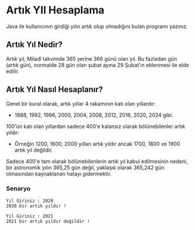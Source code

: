 # Artık YIl Hesaplama

Java ile kullanıcının girdiği yılın artık olup olmadığını bulan programı yazınız.

## Artık Yıl Nedir?

Artık yıl, Miladî takvimde 365 yerine 366 günü olan yıl. Bu fazladan gün (artık gün), normalde 28 gün olan şubat ayına 29 Şubat’ın eklenmesi ile elde edilir.

## Artık Yıl Nasıl Hesaplanır?

Genel bir kural olarak, artık yıllar 4 rakamının katı olan yıllardır:

* 1988, 1992, 1996, 2000, 2004, 2008, 2012, 2016, 2020, 2024 gibi.

100'ün katı olan yıllardan sadece 400'e kalansız olarak bölünebilenler artık yıldır:

* Örneğin 1200, 1600, 2000 yılları artık yıldır ancak 1700, 1800 ve 1900 artık yıl değildir.

Sadece 400'e tam olarak bölünebilenlerin artık yıl kabul edilmesinin nedeni, bir astronomik yılın 365,25 gün değil, yaklaşık olarak 365,242 gün olmasından kaynaklanan hatayı gidermektir.

### Senaryo

```
Yıl Giriniz : 2020
2020 bir artık yıldır !
```

```
Yıl Giriniz : 2021
2021 bir artık yıldır değildir !
```